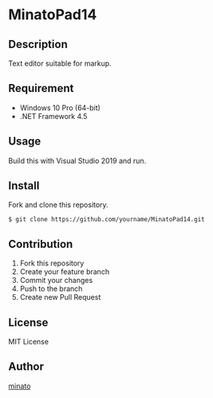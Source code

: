 # MinatoPad14

## Description

Text editor suitable for markup.

## Requirement

- Windows 10 Pro (64-bit)
- .NET Framework 4.5

## Usage

Build this with Visual Studio 2019 and run.

## Install

Fork and clone this repository.

```
$ git clone https://github.com/yourname/MinatoPad14.git
```

## Contribution

1. Fork this repository
2. Create your feature branch
3. Commit your changes
4. Push to the branch
5. Create new Pull Request

## License

MIT License

## Author

[minato](https://blog.minatoproject.com/)
